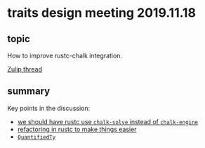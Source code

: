 # traits design meeting 2019.11.18

## topic

How to improve rustc-chalk integration.

[Zulip thread](https://rust-lang.zulipchat.com/#narrow/stream/144729-wg-traits/topic/rustc-chalk.20integration.2C.20take.202/near/181043120)

## summary

Key points in the discussion:
* [we should have rustc use `chalk-solve` instead of `chalk-engine`](https://rust-lang.zulipchat.com/#narrow/stream/144729-wg-traits/topic/rustc-chalk.20integration.2C.20take.202/near/181043229)
* [refactoring in rustc to make things easier](https://rust-lang.zulipchat.com/#narrow/stream/144729-wg-traits/topic/rustc-chalk.20integration.2C.20take.202/near/181046650)
* [`QuantifiedTy`](https://rust-lang.zulipchat.com/#narrow/stream/144729-wg-traits/topic/rustc-chalk.20integration.2C.20take.202/near/181047974)
